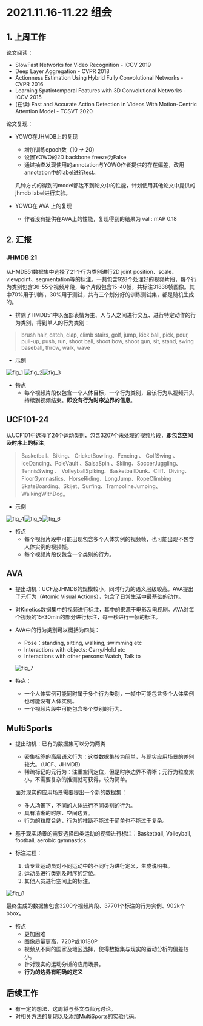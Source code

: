 # 2021.11.16-11.22 组会

## 1. 上周工作

论文阅读：

+ SlowFast Networks for Video Recognition - ICCV 2019
+ Deep Layer Aggregation - CVPR 2018
+ Actionness Estimation Using Hybrid Fully Convolutional Networks - CVPR 2016
+ Learning Spatiotemporal Features with 3D Convolutional Networks - ICCV 2015
+ (在读) Fast and Accurate Action Detection in Videos With Motion-Centric Attention Model - TCSVT 2020

论文复现：

+ YOWO在JHMDB上的复现

  + 增加训练epoch数（10 -> 20）
  + 设置YOWO的2D backbone freeze为False
  + 通过抽查发现使用的annotation与YOWO作者提供的存在偏差，改用annotation中的label进行test。

  几种方式的得到的model都达不到论文中的性能，计划使用其他论文中提供的jhmdb label进行实验。

+ YOWO在 AVA 上的复现
  + 作者没有提供在AVA上的性能，复现得到的结果为 val : mAP 0.18

## 2. 汇报

### JHMDB 21

从HMDB51数据集中选择了21个行为类别进行2D joint position、scale、viewpoint、segmentation等的标注。一共包含928个处理好的视频片段，每个行为类别包含36-55个视频片段，每个片段包含15-40帧，共标注31838帧图像。其中70%用于训练，30%用于测试，共有三个划分好的训练测试集，都是随机生成的。

+ 排除了HMDB51中以面部表情为主、人与人之间进行交互、进行特定动作的行为类别，得到单人的行为类别：

> brush hair, catch, clap, climb stairs, golf, jump, kick ball, pick, pour, pull-up, push, run, shoot ball, shoot bow, shoot gun, sit, stand, swing baseball, throw, walk, wave

+ 示例

![fig_1](img/00010.png) ![fig_2](img/00001.png)![fig_3](img/00009.png)

+ 特点
  + 每个视频片段仅包含一个人体目标，一个行为类别，且该行为从视频开头持续到视频结束。**即没有行为时序边界的信息**。

## UCF101-24

从UCF101中选择了24个运动类别，包含3207个未处理的视频片段，**即包含空间及时序上的标注**。

> Basketball、Biking、 CricketBowling、Fencing 、 GolfSwing 、IceDancing、PoleVault 、SalsaSpin 、Skiing、SoccerJuggling、TennisSwing 、 VolleyballSpiking、BasketballDunk、Cliff、Diving、FloorGymnastics、HorseRiding、LongJump、RopeClimbing  SkateBoarding、Skijet、Surfing、TrampolineJumping、WalkingWithDog。

+ 示例

![fig_4](img/fencing.jpg)![fig_5](img/00003.jpg)![fig_6](img/00002.jpg)

+ 特点
  + 每个视频片段中可能出现包含多个人体实例的视频帧，也可能出现不包含人体实例的视频帧。
  + 每个视频片段仅包含一个类别的行为。

## AVA

+ 提出动机：UCF及JHMDB的规模较小，同时行为的语义层级较高。AVA提出了元行为（Atomic Visual Actions），包含了日常生活中最基础的动作。
+ 对Kinetics数据集中的视频进行标注，其中的来源于电影及电视剧。AVA对每个视频的15-30min的部分进行标注，每一秒进行一帧的标注。

+ AVA中的行为类别可以概括为四类：

  + Pose：standing, sitting, walking, swimming etc
  + Interactions with objects: Carry/Hold etc
  + Interactions with other persons: Watch, Talk to

  ![fig_7](img/ava.png)

+ 特点：

  + 一个人体实例可能同时属于多个行为类别，一帧中可能包含多个人体实例也可能没有人体实例。
  + 一个视频片段中可能包含多个类别的行为。

## MultiSports

+ 提出动机：已有的数据集可以分为两类

  + 密集标签的高层语义行为：这类数据集较为简单，与现实应用场景的差别较大。（UCF、JHMDB）
  + 稀疏标记的元行为：注重空间定位，但是时序边界不清晰；元行为粒度太小，不需要复杂的推测就可获得，较为简单。

  面对现实的应用场景需要提出一个新的数据集：

  + 多人场景下，不同的人体进行不同类别的行为。
  + 具有清晰的时序、空间边界。
  + 行为的粒度合适，行为的推断不能过于简单也不能过于复杂。

+ 基于现实场景的需要选择四类运动的视频进行标注：Basketball, Volleyball, football, aerobic gymnastics

+ 标注过程：
  1. 请专业运动员对不同运动中的不同行为进行定义，生成说明书。
  2. 运动员进行类别及时序的定位。
  3. 其他人员进行空间上的标注。

![fig_8](img/mul.png)

​	最终生成的数据集包含3200个视频片段、37701个标注的行为实例、902k个bbox。

+ 特点
  + 更加困难
  + 图像质量更高，720P或10180P
  + 视频从不同的国家及地区选择，使得数据集与现实的运动分析的偏差较小。
  + 针对现实的运动分析的应用场景。
  + **行为的边界有明确的定义**

## 后续工作

+ 有一定的想法，这周将与蔡文杰师兄讨论。
+ 对相关方法的复现以及添加MultiSports的实验代码。